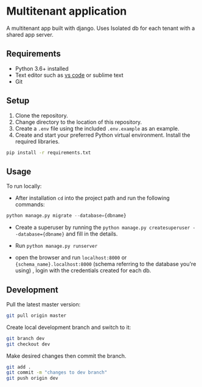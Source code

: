 # Multitenant application

A multitenant app built with django. Uses Isolated db for each tenant with a shared app server.

## Requirements

- Python 3.6+ installed
- Text editor such as [vs code](https://code.visualstudio.com/) or sublime text
- Git

## Setup

1. Clone the repository.
2. Change directory to the location of this repository.
3. Create a `.env` file using the included `.env.example` as an example.
4. Create and start your preferred Python virtual environment. Install the required libraries.

```bash
pip install -r requirements.txt
```

## Usage

To run locally:

- After installation ``cd`` into the project path and run the following commands:

 ``` python
 python manage.py migrate --database={dbname}
```

- Create a superuser by running the ``python manage.py createsuperuser --database={dbname}`` and fill in the details.

- Run ``python manage.py runserver``

- open the browser and run  ``localhost:8000`` or ``{schema_name}.localhost:8000`` (schema referring to the database you're using) , login with the credentials created for each db.

## Development

Pull the latest master version:

```bash
git pull origin master
```

Create local development branch and switch to it:

```bash
git branch dev
git checkout dev
```

Make desired changes then commit the branch.

```bash
git add .
git commit -m "changes to dev branch"
git push origin dev
```
